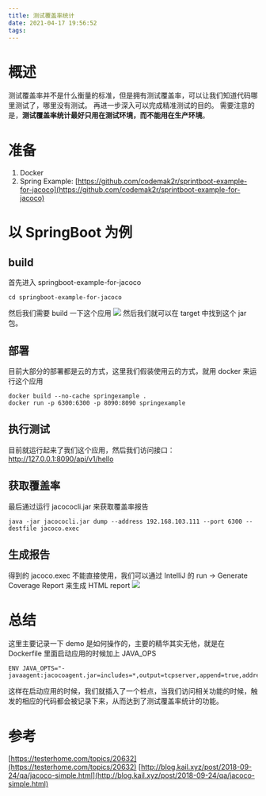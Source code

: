 ```yaml
---
title: 测试覆盖率统计
date: 2021-04-17 19:56:52
tags:
---
```

# 概述
测试覆盖率并不是什么衡量的标准，但是拥有测试覆盖率，可以让我们知道代码哪里测试了，哪里没有测试。 再进一步深入可以完成精准测试的目的。  需要注意的是，**测试覆盖率统计最好只用在测试环境，而不能用在生产环境**。 
# 准备

1. Docker
1. Spring Example:   [https://github.com/codemak2r/sprintboot-example-for-jacoco](https://github.com/codemak2r/sprintboot-example-for-jacoco) 
# 以 SpringBoot 为例
## build
首先进入 springboot-example-for-jacoco
```shell
cd springboot-example-for-jacoco
```
然后我们需要 build 一下这个应用
![](https://cdn.nlark.com/yuque/0/2021/png/12380794/1618556844592-85bd5f2f-168a-445b-b1f3-c54123aa3b03.png#clientId=u1de0200a-582a-4&from=ui&id=WR7Pq&margin=%5Bobject%20Object%5D&originHeight=477&originWidth=524&originalType=binary&size=36218&status=done&style=none&taskId=u8372e2cf-180d-4bcc-a686-4f89a11441f)
然后我们就可以在 target 中找到这个 jar 包。
## 部署
目前大部分的部署都是云的方式，这里我们假装使用云的方式，就用 docker 来运行这个应用
```shell
docker build --no-cache springexample .
docker run -p 6300:6300 -p 8090:8090 springexample
```
## 执行测试
目前就运行起来了我们这个应用，然后我们访问接口： http://127.0.0.1:8090/api/v1/hello


## 获取覆盖率
最后通过运行 jacococli.jar 来获取覆盖率报告
```shell
java -jar jacococli.jar dump --address 192.168.103.111 --port 6300 --destfile jacoco.exec
```
## 生成报告
得到的 jacoco.exec 不能直接使用，我们可以通过 IntelliJ 的 run -> Generate Coverage Report 来生成 HTML report
![](https://cdn.nlark.com/yuque/0/2021/png/12380794/1618556623598-9e770245-b00e-4bf5-96a2-7e0a3785b21b.png#clientId=u1de0200a-582a-4&from=ui&id=FqkMB&margin=%5Bobject%20Object%5D&originHeight=233&originWidth=843&originalType=binary&size=40205&status=done&style=none&taskId=ufce6ec1b-7946-4b52-84a9-5bf3e254780)


# 总结
这里主要记录一下 demo 是如何操作的，主要的精华其实无他，就是在 Dockerfile 里面启动应用的时候加上 JAVA_OPS 
```shell
ENV JAVA_OPTS="-javaagent:jacocoagent.jar=includes=*,output=tcpserver,append=true,address=0.0.0.0,port=6300"
```
这样在启动应用的时候，我们就插入了一个桩点，当我们访问相关功能的时候，触发的相应的代码都会被记录下来，从而达到了测试覆盖率统计的功能。 
# 参考
[https://testerhome.com/topics/20632](https://testerhome.com/topics/20632) 
[http://blog.kail.xyz/post/2018-09-24/qa/jacoco-simple.html](http://blog.kail.xyz/post/2018-09-24/qa/jacoco-simple.html)
